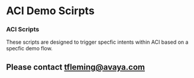 # ACI Demo Scirpts

### ACI Scripts

These scripts are designed to  trigger specfic intents within ACI based on a specfic demo flow.

## Please contact tfleming@avaya.com 

